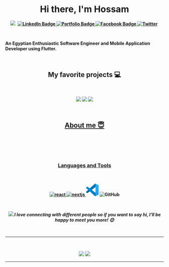 <p>
  <h1 align="center"><b>Hi there, I'm Hossam </h1>
</p>
<p align="center">
<a href=""><img src="https://img.shields.io/badge/PORTFOLIO-CC6699?style=for-the-badge&logoColor=white alt="Portfolio" /></a>&nbsp;
   <a href="https://www.linkedin.com/in/hossam-mohammad-9965791a8/">
    <img src="https://img.shields.io/badge/LinkedIn-blue?style=for-the-badge&logo=linkedin&logoColor=white" alt="LinkedIn Badge"/>
  </a>
   <a href="">
    <img src="https://img.shields.io/badge/Portfolio?style=for-the-badge&logo=portfolio&logoColor=white" alt="Portfolio Badge"/>
  </a>
  <a href="https://www.facebook.com/hossammo99/">
    <img src="https://img.shields.io/badge/Facebook-blue?style=for-the-badge&logo=facebook&logoColor=white" alt="Facebook Badge"/>
  </a>
<a href="https://twitter.com/hossammo9996"><img src="https://img.shields.io/badge/Twitter-1DA1F2?style=for-the-badge&logo=twitter&logoColor=white" alt="Twitter" /></a>&nbsp;
</p>
<br />

<p> An Egyptian Enthusiastic Software Engineer and Mobile Application Developer using Flutter.</p>
<br />

<h2 align="center">My favorite projects 💻</h2>
<br />

<p align="center">
  <img width="400" src="https://github.com/info-hossam/socially/blob/main/screenshots/splash.jpg" />
  <img width="400" src="https://github.com/info-hossam/socially/blob/main/screenshots/auth.jpg" />
  <!-- <img width="400" src="https://github.com/info-hossam/socially/blob/main/screenshots/auth.jpg" /> -->
 <a href="https://github.com/info-hossam/socially">
  <img align="" src="https://github-readme-stats.vercel.app/api/pin/?username=info-hossam&repo=socially&theme=tokyonight" />

</p>

<br />

<h2 align="center">About me 😇</h2>
<p align="center">
</p>
<br />
<p></p>

<br />
<br />
<p>
<h3 align="center"> Languages and Tools</h3>
</p>
<br />
<p align="center">
<a href="https://dart.dev/" target="_blank"> <img src="https://styles.redditmedia.com/t5_2sut9/styles/communityIcon_f1uukpexwpj11.jpg" alt="react" width="40" height="40"/> </a>
<a href="https://flutter.dev/" target="_blank"> <img src="https://cdn.iconscout.com/icon/free/png-64/flutter-3521432-2944876.png" alt="nextjs" width="40" height="40"/> </a>
<img alt="Visual Studio Code" width="40px" src="https://raw.githubusercontent.com/github/explore/80688e429a7d4ef2fca1e82350fe8e3517d3494d/topics/visual-studio-code/visual-studio-code.png" />
<img alt="GitHub" width="40px" src="https://cdn.iconscout.com/icon/free/png-64/github-159-721954.png" />
   </p>
<br />
<p align="center">
<img src="https://media.giphy.com/media/LnQjpWaON8nhr21vNW/giphy.gif" width="60"> <em><b>I love connecting with different people</b> so if you want to say <b>hi, I'll be happy to meet you more!</b> 😊</em>
</p>
<br />

---

<br />
<p align="center">
<img src="https://github-readme-stats.vercel.app/api?username=info-hossam&theme=radical&show_icons=true" width="420"/>
<img src="https://github-readme-stats.vercel.app/api/top-langs/?username=info-hossam&layout=compact&theme=radical" width="400" />
</p>

---


